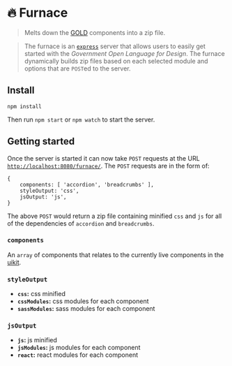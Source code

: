 # :fire: Furnace

> Melts down the [GOLD](https://github.com/govau/gold) components into a zip file.

> The furnace is an [`express`](https://expressjs.com/) server that allows users to easily get started with the _Government Open Language for Design_. The furnace dynamically builds zip files based on each selected module and options that are `POST`ed to the server.


## Install

```shell
npm install
```
Then run `npm start` or `npm watch` to start the server.


## Getting started
Once the server is started it can now take `POST` requests at the URL [`http://localhost:8080/furnace/`](http://localhost:8080/furnace/). The `POST` requests are in the form of:

```
{
	components: [ 'accordion', 'breadcrumbs' ],
	styleOutput: 'css',
	jsOutput: 'js',
}
```

The above `POST` would return a zip file containing minified `css` and `js` for all of the dependencies of `accordion` and `breadcrumbs`.

### `components` 
An `array` of components that relates to the currently live components in the [uikit](https://github.com/govau/uikit/tree/master/packages).

### `styleOutput`
- __`css`:__         css minified
- __`cssModules`:__  css modules for each component
- __`sassModules`:__ sass modules for each component

### `jsOutput`
- __`js`:__        js minified
- __`jsModules`:__ js modules for each component
- __`react`:__     react modules for each component

